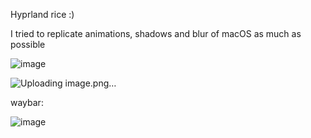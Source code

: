 Hyprland rice :)


I tried to replicate animations, shadows and blur of macOS as much as possible


![image](https://github.com/user-attachments/assets/5ceb5b61-1ea2-4e1f-be09-a0f427c83c7f)



![Uploading image.png…]()


waybar:

![image](https://github.com/user-attachments/assets/c4f5b655-1af5-4179-bb2b-ed52977e2d01)
